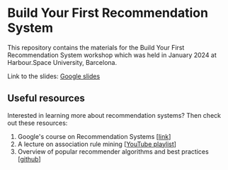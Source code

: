 # Build Your First Recommendation System 
This repository contains the materials for the Build Your First Recommendation System workshop which was held in January 2024 at Harbour.Space University, Barcelona.

Link to the slides: [Google slides](https://docs.google.com/presentation/d/1CelFOqqY_RLtTjjEYTDUMHmSNuQQFt-B5wV7gu1EHmA/edit?usp=sharing)

## Useful resources

Interested in learning more about recommendation systems? Then check out these resources:
1. Google's course on Recommendation Systems [[link](https://developers.google.com/machine-learning/recommendation)]
2. A lecture on association rule mining [[YouTube playlist](https://youtube.com/playlist?list=PLElvkFQko9bcZxj57xvs9cgSPvCDN5tNe&si=2-bYS-aljRL2Myuj)]
3. Overview of popular recommender algorithms and best practices [[github](https://github.com/recommenders-team/recommenders)]
